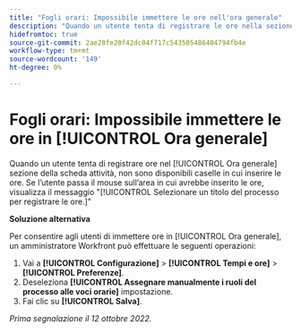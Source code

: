 ```yaml
---
title: "Fogli orari: Impossibile immettere le ore nell'ora generale"
description: "Quando un utente tenta di registrare le ore nella sezione relativa all'ora generale della scheda attività, non sono disponibili caselle in cui inserire le ore. Se l’utente passa il mouse sull’area in cui immetterebbe le ore, viene visualizzato il messaggio Selezionare un titolo del processo per registrare le ore."
hidefromtoc: true
source-git-commit: 2ae28fe20f42dc04f717c543505486404794fb4e
workflow-type: tm+mt
source-wordcount: '149'
ht-degree: 0%

---
```



# Fogli orari: Impossibile immettere le ore in [!UICONTROL Ora generale]

Quando un utente tenta di registrare ore nel [!UICONTROL Ora generale] sezione della scheda attività, non sono disponibili caselle in cui inserire le ore. Se l’utente passa il mouse sull’area in cui avrebbe inserito le ore, visualizza il messaggio &quot;[!UICONTROL Selezionare un titolo del processo per registrare le ore.]&quot;

**Soluzione alternativa**

Per consentire agli utenti di immettere ore in [!UICONTROL Ora generale], un amministratore Workfront può effettuare le seguenti operazioni:

1. Vai a **[!UICONTROL Configurazione]** > **[!UICONTROL Tempi e ore]** > **[!UICONTROL Preferenze]**.
1. Deseleziona **[!UICONTROL Assegnare manualmente i ruoli del processo alle voci orarie]** impostazione.
1. Fai clic su **[!UICONTROL Salva]**.

_Prima segnalazione il 12 ottobre 2022._

